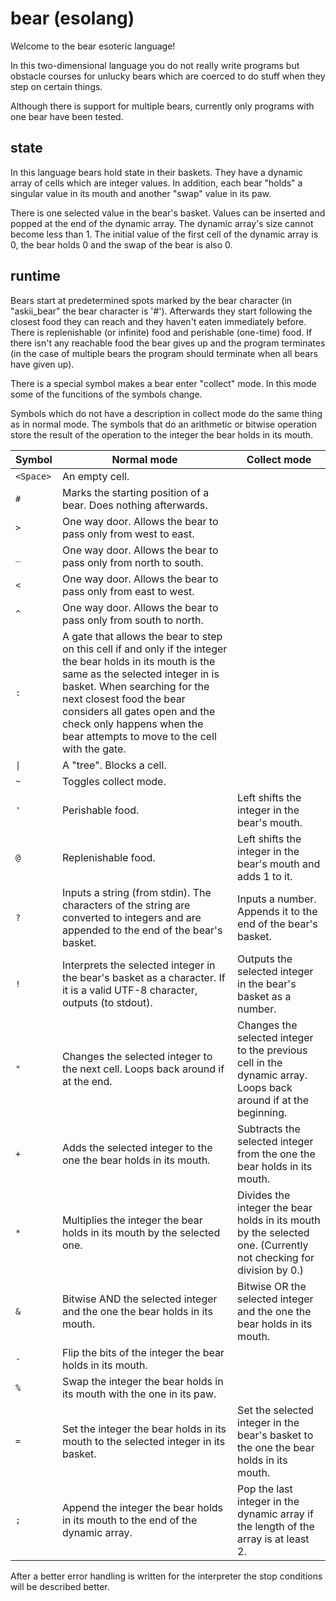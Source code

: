 # bear (esolang)

Welcome to the bear esoteric language!

In this two-dimensional language you do not really write programs
but obstacle courses for unlucky bears which are coerced to do stuff
when they step on certain things.

Although there is support for multiple bears, currently
only programs with one bear have been tested.

## state

In this language bears hold state in their baskets.
They have a dynamic array of cells which are integer values.
In addition, each bear "holds" a singular value in its mouth
and another "swap" value in its paw.

There is one selected value in the bear's basket. Values
can be inserted and popped at the end of the dynamic array.
The dynamic array's size cannot become less than 1. The
initial value of the first cell of the dynamic array is
0, the bear holds 0 and the swap of the bear is also 0.

## runtime

Bears start at predetermined spots marked by the bear character
(in "askii_bear" the bear character is '#'). Afterwards they start
following the closest food they can reach and they haven't
eaten immediately before. There is replenishable (or infinite)
food and perishable (one-time) food. If there isn't any
reachable food the bear gives up and the program terminates
(in the case of multiple bears the program should terminate
when all bears have given up).

There is a special symbol makes a bear enter "collect" mode.
In this mode some of the funcitions of the symbols change.

Symbols which do not have a description in collect mode do the
same thing as in normal mode. The symbols that do an arithmetic or bitwise operation
store the result of the operation to the integer the bear holds in its mouth.

|  Symbol   | Normal mode | Collect mode |
|-          |-            |-             |
| `<Space>` | An empty cell.  | |
| `#`       | Marks the starting position of a bear. Does nothing afterwards. | |
| `>`       | One way door. Allows the bear to pass only from west to east. | |
| `_`       | One way door. Allows the bear to pass only from north to south. | |
| `<`       | One way door. Allows the bear to pass only from east to west. | |
| `^`       | One way door. Allows the bear to pass only from south to north. | |
| `:`       | A gate that allows the bear to step on this cell if and only if the integer the bear holds in its mouth is the same as the selected integer in is basket. When searching for the next closest food the bear considers all gates open and the check only happens when the bear attempts to move to the cell with the gate. | |
| `\|`      | A "tree". Blocks a cell. | |
| `~`       | Toggles collect mode. | |
| `'`       | Perishable food. | Left shifts the integer in the bear's mouth. |
| `@`       | Replenishable food. | Left shifts the integer in the bear's mouth and adds 1 to it. |
| `?`       | Inputs a string (from stdin). The characters of the string are converted to integers and are appended to the end of the bear's basket. | Inputs a number. Appends it to the end of the bear's basket. |
| `!`       | Interprets the selected integer in the bear's basket as a character. If it is a valid UTF-8 character, outputs (to stdout). | Outputs the selected integer in the bear's basket as a number. |
| `"`       | Changes the selected integer to the next cell. Loops back around if at the end. | Changes the selected integer to the previous cell in the dynamic array. Loops back around if at the beginning. |
| `+`       | Adds the selected integer to the one the bear holds in its mouth. | Subtracts the selected integer from the one the bear holds in its mouth. |
| `*`       | Multiplies the integer the bear holds in its mouth by the selected one. | Divides the integer the bear holds in its mouth by the selected one. (Currently not checking for division by 0.) |
| `&`       | Bitwise AND the selected integer and the one the bear holds in its mouth. | Bitwise OR the selected integer and the one the bear holds in its mouth. |
| `-`       | Flip the bits of the integer the bear holds in its mouth. | |
| `%`       | Swap the integer the bear holds in its mouth with the one in its paw. | |
| `=`       | Set the integer the bear holds in its mouth to the selected integer in its basket. | Set the selected integer in the bear's basket to the one the bear holds in its mouth. |
| `;`       | Append the integer the bear holds in its mouth to the end of the dynamic array. | Pop the last integer in the dynamic array if the length of the array is at least 2. |

After a better error handling is written for the interpreter the stop conditions will be described better.
